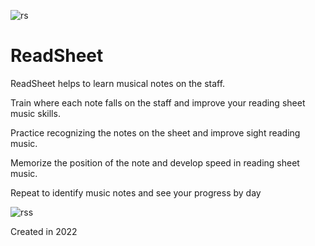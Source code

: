 ![rs](https://github.com/fonbrot/readsheet-app/assets/38263799/fce03019-0ef2-4f05-a4f9-1092b8d2945a)
# ReadSheet

ReadSheet helps to learn musical notes on the staff. 

Train where each note falls on the staff and improve your reading sheet music skills. 

Practice recognizing the notes on the sheet and improve sight reading music. 

Memorize the position of the note and develop speed in reading sheet music. 

Repeat to identify music notes and see your progress by day

![rss](https://github.com/fonbrot/readsheet-app/assets/38263799/92520683-cd8c-4366-a16c-86ec20677aa1)

Created in 2022
